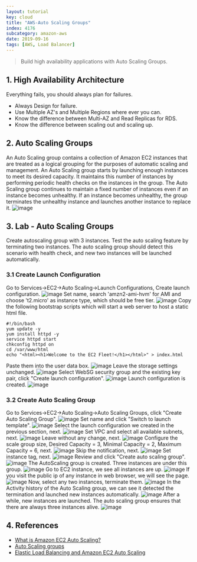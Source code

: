 ```yaml
---
layout: tutorial
key: cloud
title: "AWS-Auto Scaling Groups"
index: 4176
subcategory: amazon-aws
date: 2019-09-16
tags: [AWS, Load Balancer]
---
```


> Build high availability applications with Auto Scaling Groups.

## 1. High Availability Architecture
Everything fails, you should always plan for failures.
* Always Design for failure.
* Use Multiple AZ's and Multiple Regions where ever you can.
* Know the difference between Multi-AZ and Read Replicas for RDS.
* Know the difference between scaling out and scaling up.

## 2. Auto Scaling Groups
An Auto Scaling group contains a collection of Amazon EC2 instances that are treated as a logical grouping for the purposes of automatic scaling and management. An Auto Scaling group starts by launching enough instances to meet its desired capacity. It maintains this number of instances by performing periodic health checks on the instances in the group. The Auto Scaling group continues to maintain a fixed number of instances even if an instance becomes unhealthy. If an instance becomes unhealthy, the group terminates the unhealthy instance and launches another instance to replace it.
![image](/assets/images/cloud/4176/auto-scaling.png)

## 3. Lab - Auto Scaling Groups
Create autoscaling group with 3 instances. Test the auto scaling feature by terminating two instances. The auto scaling group should detect this scenario with health check, and new two instances will be launched automatically.
### 3.1 Create Launch Configuration
Go to Services->EC2->Auto Scaling->Launch Configurations, Create launch configuration.
![image](/assets/images/cloud/4176/8-4-autoscaling-groups-1.png)
Set name, search 'amzn2-ami-hvm' for AMI and choose 't2.micro' as instance type, which should be free tier.
![image](/assets/images/cloud/4176/8-4-autoscaling-groups-2.png)
Copy the following bootstrap scripts which will start a web server to host a static html file.
```raw
#!/bin/bash
yum update -y
yum install httpd -y
service httpd start
chkconfig httpd on
cd /var/www/html
echo "<html><h1>Welcome to the EC2 Fleet!</h1></html>" > index.html
```
Paste them into the user data box.
![image](/assets/images/cloud/4176/8-4-autoscaling-groups-4.png)
Leave the storage settings unchanged.
![image](/assets/images/cloud/4176/8-4-autoscaling-groups-5.png)
Select WebSG security group and the existing key pair, click "Create launch configuration".
![image](/assets/images/cloud/4176/8-4-autoscaling-groups-6.png)
Launch configuration is created.
![image](/assets/images/cloud/4176/8-4-autoscaling-groups-7.png)
### 3.2 Create Auto Scaling Group
Go to Services->EC2->Auto Scaling->Auto Scaling Groups, click "Create Auto Scaling Group".
![image](/assets/images/cloud/4176/8-4-autoscaling-groups-8-1.png)
Set name and click "Switch to launch template".
![image](/assets/images/cloud/4176/8-4-autoscaling-groups-8-2.png)
Select the launch configuration we created in the previous section, next.
![image](/assets/images/cloud/4176/8-4-autoscaling-groups-8-3.png)
Set VPC and select all available subnets, next.
![image](/assets/images/cloud/4176/8-4-autoscaling-groups-8.png)
Leave without any change, next.
![image](/assets/images/cloud/4176/8-4-autoscaling-groups-8-4.png)
Configure the scale group size, Desired Capacity = 3, Minimal Capacity = 2, Maximum Capacity = 6, next.
![image](/assets/images/cloud/4176/8-4-autoscaling-groups-9.png)
Skip the notification, next.
![image](/assets/images/cloud/4176/8-4-autoscaling-groups-10.png)
Set instance tag, next.
![image](/assets/images/cloud/4176/8-4-autoscaling-groups-11.png)
Review and click "Create auto scaling group".
![image](/assets/images/cloud/4176/8-4-autoscaling-groups-11-1.png)
The AutoScaling group is created. Three instances are under this group.
![image](/assets/images/cloud/4176/8-4-autoscaling-groups-12.png)
Go to EC2 instance, we see all instances are up.
![image](/assets/images/cloud/4176/8-4-autoscaling-groups-13.png)
If you visit the public ip of any instance in web browser, we will see the page.
![image](/assets/images/cloud/4176/8-4-autoscaling-groups-13-1.png)
Now, select any two instances, terminate them.
![image](/assets/images/cloud/4176/8-4-autoscaling-groups-14.png)
In the Activity history of the Auto Scaling group, we can see it detected the termination and launched new instances automatically.
![image](/assets/images/cloud/4176/8-4-autoscaling-groups-15.png)
After a while, new instances are launched. The auto scaling group ensures that there are always three instances alive.
![image](/assets/images/cloud/4176/8-4-autoscaling-groups-16.png)

## 4. References
* [What is Amazon EC2 Auto Scaling?](https://docs.aws.amazon.com/autoscaling/ec2/userguide/what-is-amazon-ec2-auto-scaling.html)
* [Auto Scaling groups](https://docs.aws.amazon.com/autoscaling/ec2/userguide/AutoScalingGroup.html)
* [Elastic Load Balancing and Amazon EC2 Auto Scaling](https://docs.aws.amazon.com/autoscaling/ec2/userguide/autoscaling-load-balancer.html)
